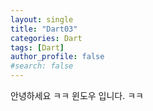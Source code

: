 ```yaml
---
layout: single
title: "Dart03"
categories: Dart
tags: [Dart]
author_profile: false
#search: false
---
```


안녕하세요 ㅋㅋ 윈도우 입니다. ㅋㅋ
